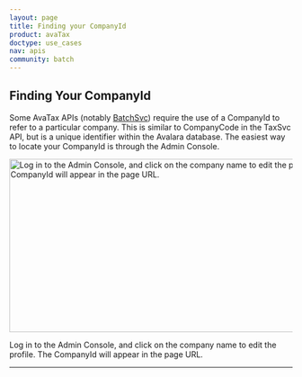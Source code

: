 ```yaml
---
layout: page
title: Finding your CompanyId
product: avaTax
doctype: use_cases
nav: apis
community: batch
---
```

<h2>Finding Your CompanyId</h2>
Some AvaTax APIs (notably <a href="avatax/api-reference/batch/soap">BatchSvc</a>) require the use of a CompanyId to refer to a particular company. This is similar to CompanyCode in the TaxSvc API, but is a unique identifier within the Avalara database.
The easiest way to locate your CompanyId is through the Admin Console.

<a href="https://developer.avalara.com/wp-content/uploads/2013/03/company-id.jpg"><img class="size-large wp-image-3093" src="http://developer.avalara.com/wp-content/uploads/2013/03/company-id-1024x506.jpg" alt="Log in to the Admin Console, and click on the company name to edit the profile. The CompanyId will appear in the page URL." width="625" height="308" /></a> 

<div class="caption">Log in to the Admin Console, and click on the company name to edit the profile. The CompanyId will appear in the page URL.</div>

<hr />